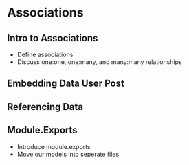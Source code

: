 # Associations

## Intro to Associations

* Define associations
* Discuss one:one, one:many, and many:many relationships

## Embedding Data User Post

## Referencing Data

## Module.Exports

* Introduce module.exports
* Move our models into seperate files
